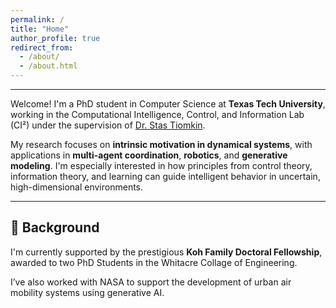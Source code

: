 ```yaml
---
permalink: /
title: "Home"
author_profile: true
redirect_from: 
  - /about/
  - /about.html
---
```


---

Welcome! I'm a PhD student in Computer Science at **Texas Tech University**, working in the Computational Intelligence, Control, and Information Lab (CI²) under the supervision of [Dr. Stas Tiomkin](https://scholar.google.co.il/citations?user=sDfZnUcAAAAJ&hl=en).

My research focuses on **intrinsic motivation in dynamical systems**, with applications in **multi-agent coordination**, **robotics**, and **generative modeling**. I'm especially interested in how principles from control theory, information theory, and learning can guide intelligent behavior in uncertain, high-dimensional environments.

---

## 📜 Background

I'm currently supported by the prestigious **Koh Family Doctoral Fellowship**, awarded to two PhD Students in the Whitacre Collage of Engineering.

I’ve also worked with NASA to support the development of urban air mobility systems using generative AI.